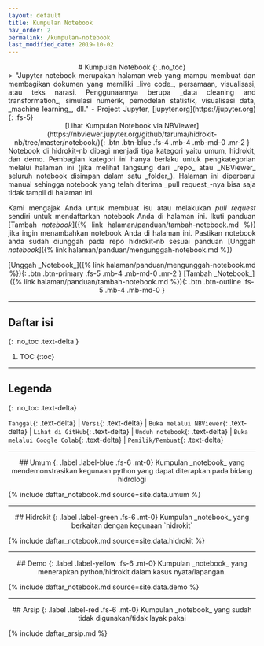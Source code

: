 ```yaml
---
layout: default
title: Kumpulan Notebook
nav_order: 2
permalink: /kumpulan-notebook
last_modified_date: 2019-10-02
---
```

<div align="center" markdown="1">
# Kumpulan Notebook
{: .no_toc}
</div>

<div align="justify" markdown="1">
> "Jupyter notebook merupakan halaman web yang mampu membuat dan membagikan dokumen yang memiliki _live code_, persamaan, visualisasi, atau teks narasi. Penggunaannya berupa _data cleaning and transformation_, simulasi numerik, pemodelan statistik, visualisasi data, _machine learning_, dll." - Project Jupyter, [jupyter.org](https://jupyter.org)
{: .fs-5}
</div>

<div align="center" markdown="1">
[Lihat Kumpulan Notebook via NBViewer](https://nbviewer.jupyter.org/github/taruma/hidrokit-nb/tree/master/notebook/){: .btn .btn-blue .fs-4 .mb-4 .mb-md-0 .mr-2 }
</div>

<div align="justify" markdown="1">
Notebook di hidrokit-nb dibagi menjadi tiga kategori yaitu umum, hidrokit, dan demo. Pembagian kategori ini hanya berlaku untuk pengkategorian melalui halaman ini (jika melihat langsung dari _repo_ atau _NBViewer_ seluruh notebook disimpan dalam satu _folder_). Halaman ini diperbarui manual sehingga notebook yang telah diterima _pull request_-nya bisa saja tidak tampil di halaman ini. 

Kami mengajak Anda untuk membuat isu atau melakukan _pull request_ sendiri untuk mendaftarkan notebook Anda di halaman ini. Ikuti panduan [Tambah _notebook_]({% link halaman/panduan/tambah-notebook.md %}) jika ingin menambahkan notebook Anda di halaman ini. Pastikan notebook anda sudah diunggah pada repo hidrokit-nb sesuai panduan [Unggah _notebook_]({% link halaman/panduan/mengunggah-notebook.md %})
</div>

<div align="center" markdown="1">
[Unggah _Notebook_]({% link halaman/panduan/mengunggah-notebook.md %}){: .btn .btn-primary .fs-5 .mb-4 .mb-md-0 .mr-2 }
[Tambah _Notebook_]({% link halaman/panduan/tambah-notebook.md %}){: .btn .btn-outline .fs-5 .mb-4 .mb-md-0 }
</div>

---

## Daftar isi
{: .no_toc .text-delta }

1. TOC
{:toc}

---
## Legenda
{: .no_toc .text-delta}

<i class="fas fa-calendar-day"></i> `Tanggal`{: .text-delta} |
<i class="fas fa-code-branch"></i> `Versi`{: .text-delta} |
<i class="fas fa-book-open"></i> `Buka melalui NBViewer`{: .text-delta} |
<i class="fab fa-github"></i> `Lihat di GitHub`{: .text-delta} |
<i class="fas fa-download"></i> `Unduh notebook`{: .text-delta} |
<i class="fab fa-google"></i> `Buka melalui Google Colab`{: .text-delta} |
<i class="fas fa-user"></i> `Pemilik/Pembuat`{: .text-delta}

---
<div align="center" markdown="1">
## Umum <!-- ---------NOTEBOOK KATEGORI UMUM --------- -->
{: .label .label-blue .fs-6 .mt-0}
Kumpulan _notebook_ yang mendemonstrasikan kegunaan python yang dapat diterapkan pada bidang hidrologi
</div>

{% include daftar_notebook.md source=site.data.umum %}

---
<div align="center" markdown="1">
## Hidrokit <!-- ---------NOTEBOOK KATEGORI HIDROKIT --------- -->
{: .label .label-green .fs-6 .mt-0}
Kumpulan _notebook_ yang berkaitan dengan kegunaan `hidrokit`
</div>

{% include daftar_notebook.md source=site.data.hidrokit %}

---
<div align="center" markdown="1">
## Demo <!-- ---------NOTEBOOK KATEGORI DEMO --------- -->
{: .label .label-yellow .fs-6 .mt-0}
Kumpulan _notebook_ yang menerapkan python/hidrokit dalam kasus nyata/lapangan.
</div>

{% include daftar_notebook.md source=site.data.demo %}

---
<div align="center" markdown="1">
## Arsip
{: .label .label-red .fs-6 .mt-0}
Kumpulan _notebook_ yang sudah tidak digunakan/tidak layak pakai
</div>

{% include daftar_arsip.md %}

<!-- Link -->
[taruma]: https://github.com/taruma
